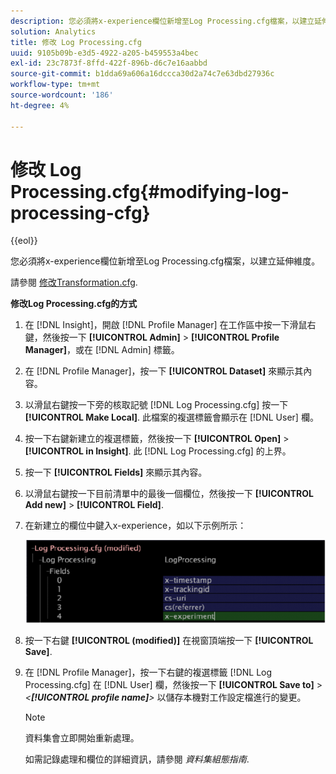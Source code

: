 ```yaml
---
description: 您必須將x-experience欄位新增至Log Processing.cfg檔案，以建立延伸維度。
solution: Analytics
title: 修改 Log Processing.cfg
uuid: 9105b09b-e3d5-4922-a205-b459553a4bec
exl-id: 23c7873f-8ffd-422f-896b-d6c7e16aabbd
source-git-commit: b1dda69a606a16dccca30d2a74c7e63dbd27936c
workflow-type: tm+mt
source-wordcount: '186'
ht-degree: 4%

---
```


# 修改 Log Processing.cfg{#modifying-log-processing-cfg}

{{eol}}

您必須將x-experience欄位新增至Log Processing.cfg檔案，以建立延伸維度。

請參閱 [修改Transformation.cfg](../../../home/c-undst-ctrld-exp/c-vw-rslts/t-mod-trfmtn.md#task-d61b02853a82492c9a76e3c5fe8a3fb6).

**修改Log Processing.cfg的方式**

1. 在 [!DNL Insight]，開啟 [!DNL Profile Manager] 在工作區中按一下滑鼠右鍵，然後按一下 **[!UICONTROL Admin]** > **[!UICONTROL Profile Manager]**，或在 [!DNL Admin] 標籤。
1. 在 [!DNL Profile Manager]，按一下 **[!UICONTROL Dataset]** 來顯示其內容。
1. 以滑鼠右鍵按一下旁的核取記號 [!DNL Log Processing.cfg] 按一下 **[!UICONTROL Make Local]**. 此檔案的複選標籤會顯示在 [!DNL User] 欄。
1. 按一下右鍵新建立的複選標籤，然後按一下 **[!UICONTROL Open]** > **[!UICONTROL in Insight]**. 此 [!DNL Log Processing.cfg] 的上界。
1. 按一下 **[!UICONTROL Fields]** 來顯示其內容。
1. 以滑鼠右鍵按一下目前清單中的最後一個欄位，然後按一下 **[!UICONTROL Add new]** > **[!UICONTROL Field]**.
1. 在新建立的欄位中鍵入x-experience，如以下示例所示：

   ![步驟資訊](assets/logprocessing.png)

1. 按一下右鍵 **[!UICONTROL (modified)]** 在視窗頂端按一下 **[!UICONTROL Save]**.
1. 在 [!DNL Profile Manager]，按一下右鍵的複選標籤 [!DNL Log Processing.cfg] 在 [!DNL User] 欄，然後按一下 **[!UICONTROL Save to]** > *&lt;**[!UICONTROL profile name]**>* 以儲存本機對工作設定檔進行的變更。

   >[!NOTE]
   >
   >資料集會立即開始重新處理。

   如需記錄處理和欄位的詳細資訊，請參閱 *資料集組態指南*.
